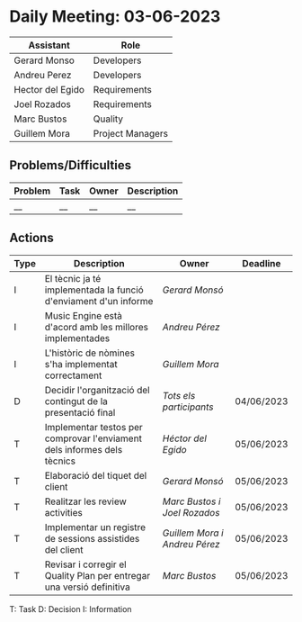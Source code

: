 # Daily Meeting: 03-06-2023

| Assistant        | Role             |  
|------------------|------------------|
| Gerard Monso     | Developers       | 
| Andreu Perez     | Developers       |
| Hector del Egido | Requirements     |  
| Joel Rozados     | Requirements     | 
| Marc Bustos      | Quality          |
| Guillem Mora     | Project Managers |


## Problems/Difficulties

| Problem | Task  | Owner | Description |
|---------|-------|-------|-------------|
| __      | __    | __    | __          |

## Actions

| Type  | Description                                                              | Owner                         | Deadline   |
|-------|--------------------------------------------------------------------------|-------------------------------|------------|
| I     | El tècnic ja té implementada la funció d'enviament d'un informe          | _Gerard Monsó_                |            |
| I     | Music Engine està d'acord amb les millores implementades                 | _Andreu Pérez_                |            |
| I     | L'històric de nòmines s'ha implementat correctament                      | _Guillem Mora_                |            |
| D     | Decidir l'organització del contingut de la presentació final             | _Tots els participants_       | 04/06/2023 |
| T     | Implementar testos per comprovar l'enviament dels informes dels tècnics  | _Héctor del Egido_            | 05/06/2023 |
| T     | Elaboració del tiquet del client                                         | _Gerard Monsó_                | 05/06/2023 |
| T     | Realitzar les review activities                                          | _Marc Bustos i Joel Rozados_  | 05/06/2023 |
| T     | Implementar un registre de sessions assistides del client                | _Guillem Mora i Andreu Pérez_ | 05/06/2023 |
| T     | Revisar i corregir el Quality Plan per entregar una versió definitiva    | _Marc Bustos_                 | 05/06/2023 |

T: Task
D: Decision
I: Information